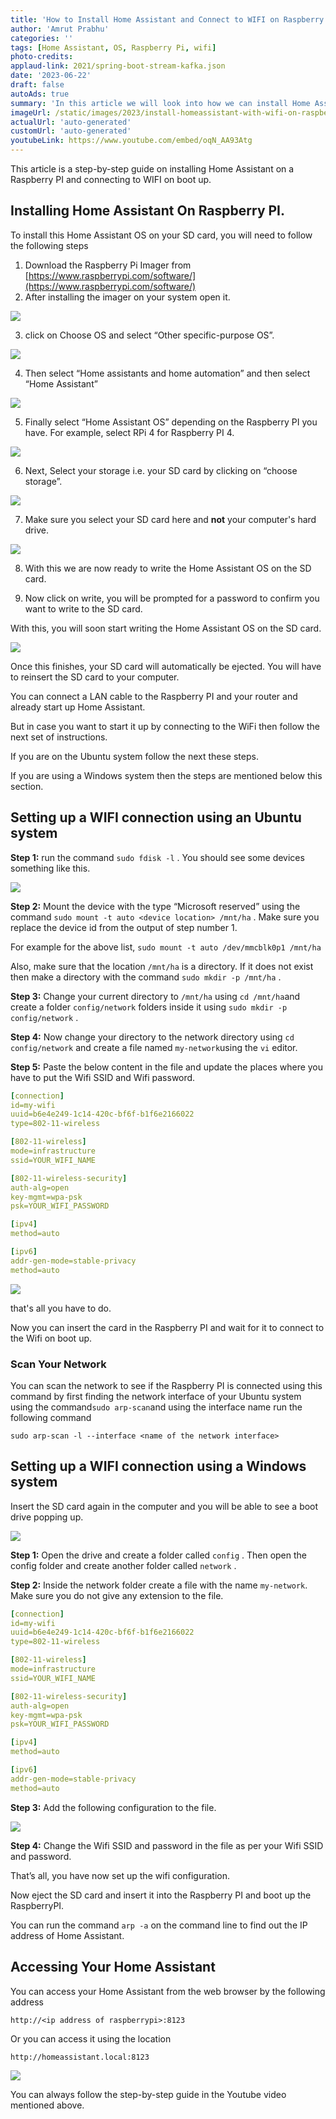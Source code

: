 ```yaml
---
title: 'How to Install Home Assistant and Connect to WIFI on Raspberry PI'
author: 'Amrut Prabhu'
categories: ''
tags: [Home Assistant, OS, Raspberry Pi, wifi]
photo-credits:
applaud-link: 2021/spring-boot-stream-kafka.json
date: '2023-06-22'
draft: false
autoAds: true
summary: 'In this article we will look into how we can install Home Assistant OS and connect it to the Wifi on boot up.'
imageUrl: /static/images/2023/install-homeassistant-with-wifi-on-raspberry-pi/cover.jpg
actualUrl: 'auto-generated'
customUrl: 'auto-generated'
youtubeLink: https://www.youtube.com/embed/oqN_AA93Atg
---
```



This article is a step-by-step guide on installing Home Assistant on a Raspberry PI and connecting to WIFI on boot up.

<TOCInline toc={props.toc} asDisclosure />

## Installing Home Assistant On Raspberry PI.

To install this Home Assistant OS on your SD card, you will need to follow the following steps

1.  Download the Raspberry Pi Imager from [https://www.raspberrypi.com/software/](https://www.raspberrypi.com/software/)
2.  After installing the imager on your system open it.

![](/static/images/2023/install-homeassistant-with-wifi-on-raspberry-pi/1.jpg)

3. click on Choose OS and select “Other specific-purpose OS”.

![](/static/images/2023/install-homeassistant-with-wifi-on-raspberry-pi/2.jpg)

4. Then select “Home assistants and home automation” and then select “Home Assistant”

![](/static/images/2023/install-homeassistant-with-wifi-on-raspberry-pi/3.jpg)

5. Finally select “Home Assistant OS” depending on the Raspberry PI you have. For example, select RPi 4 for Raspberry PI 4.

![](/static/images/2023/install-homeassistant-with-wifi-on-raspberry-pi/4.jpg)

6. Next, Select your storage i.e. your SD card by clicking on “choose storage”.

![](/static/images/2023/install-homeassistant-with-wifi-on-raspberry-pi/5.jpg)

7. Make sure you select your SD card here and **not** your computer's hard drive.

![](/static/images/2023/install-homeassistant-with-wifi-on-raspberry-pi/6.jpg)

8. With this we are now ready to write the Home Assistant OS on the SD card.

9. Now click on write, you will be prompted for a password to confirm you want to write to the SD card.

With this, you will soon start writing the Home Assistant OS on the SD card.

![](/static/images/2023/install-homeassistant-with-wifi-on-raspberry-pi/7.jpg)

Once this finishes, your SD card will automatically be ejected. You will have to reinsert the SD card to your computer.

You can connect a LAN cable to the Raspberry PI and your router and already start up Home Assistant.

But in case you want to start it up by connecting to the WiFi then follow the next set of instructions.

If you are on the Ubuntu system follow the next these steps.

If you are using a Windows system then the steps are mentioned below this section.

## Setting up a WIFI connection using an Ubuntu system

**Step 1:** run the command `sudo fdisk -l` . You should see some devices something like this.

![](/static/images/2023/install-homeassistant-with-wifi-on-raspberry-pi/8.jpg)

**Step 2:** Mount the device with the type “Microsoft reserved” using the command `sudo mount -t auto <device location> /mnt/ha` . Make sure you replace the device id from the output of step number 1.

For example for the above list, `sudo mount -t auto /dev/mmcblk0p1 /mnt/ha`

Also, make sure that the location `/mnt/ha` is a directory. If it does not exist then make a directory with the command `sudo mkdir -p /mnt/ha` .

**Step 3:** Change your current directory to `/mnt/ha` using `cd /mnt/ha`and create a folder `config/network` folders inside it using `sudo mkdir -p config/network` .

**Step 4:** Now change your directory to the network directory using `cd config/network` and create a file named `my-network`using the `vi` editor.

**Step 5:** Paste the below content in the file and update the places where you have to put the Wifi SSID and Wifi password.


```yaml
[connection]
id=my-wifi
uuid=b6e4e249-1c14-420c-bf6f-b1f6e2166022
type=802-11-wireless

[802-11-wireless]
mode=infrastructure
ssid=YOUR_WIFI_NAME

[802-11-wireless-security]
auth-alg=open
key-mgmt=wpa-psk
psk=YOUR_WIFI_PASSWORD

[ipv4]
method=auto

[ipv6]
addr-gen-mode=stable-privacy
method=auto
```

![](/static/images/2023/install-homeassistant-with-wifi-on-raspberry-pi/10.jpg)

that's all you have to do.

Now you can insert the card in the Raspberry PI and wait for it to connect to the Wifi on boot up.

### Scan Your Network

You can scan the network to see if the Raspberry PI is connected using this command by first finding the network interface of your Ubuntu system using the command`sudo arp-scan`and using the interface name run the following command
```shell
sudo arp-scan -l --interface <name of the network interface>
```
## Setting up a WIFI connection using a Windows system

Insert the SD card again in the computer and you will be able to see a boot drive popping up.

![](/static/images/2023/install-homeassistant-with-wifi-on-raspberry-pi/11.jpg)

**Step 1:** Open the drive and create a folder called `config` . Then open the config folder and create another folder called `network` .

**Step 2:** Inside the network folder create a file with the name `my-network`. Make sure you do not give any extension to the file.

```yaml
[connection]
id=my-wifi
uuid=b6e4e249-1c14-420c-bf6f-b1f6e2166022
type=802-11-wireless

[802-11-wireless]
mode=infrastructure
ssid=YOUR_WIFI_NAME

[802-11-wireless-security]
auth-alg=open
key-mgmt=wpa-psk
psk=YOUR_WIFI_PASSWORD

[ipv4]
method=auto

[ipv6]
addr-gen-mode=stable-privacy
method=auto
```

**Step 3:** Add the following configuration to the file.

![](/static/images/2023/install-homeassistant-with-wifi-on-raspberry-pi/13.jpg)

**Step 4:** Change the Wifi SSID and password in the file as per your Wifi SSID and password.

That’s all, you have now set up the wifi configuration.

Now eject the SD card and insert it into the Raspberry PI and boot up the RaspberryPI.

You can run the command `arp -a` on the command line to find out the IP address of Home Assistant.

## Accessing Your Home Assistant

You can access your Home Assistant from the web browser by the following address
```shell
http://<ip address of raspberrypi>:8123
```
Or you can access it using the location
```shell
http://homeassistant.local:8123
```
![](/static/images/2023/install-homeassistant-with-wifi-on-raspberry-pi/14.jpg)

You can always follow the step-by-step guide in the Youtube video mentioned above.

